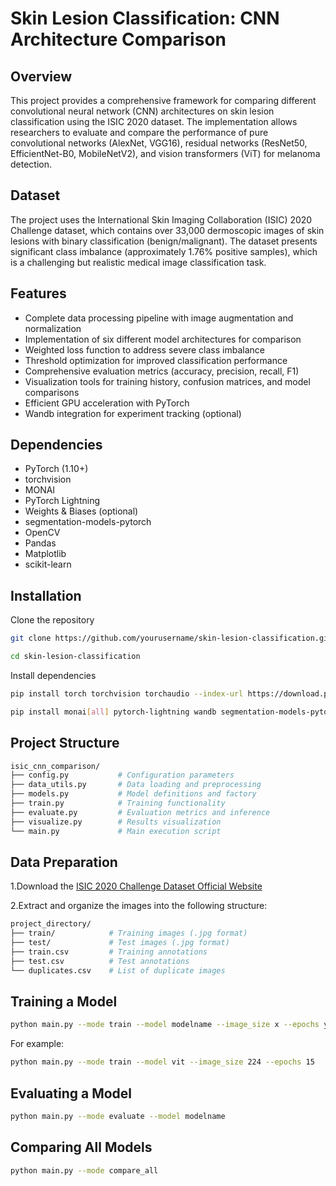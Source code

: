 # Skin Lesion Classification: CNN Architecture Comparison

## Overview

This project provides a comprehensive framework for comparing different convolutional neural network (CNN) architectures on skin lesion classification using the ISIC 2020 dataset. The implementation allows researchers to evaluate and compare the performance of pure convolutional networks (AlexNet, VGG16), residual networks (ResNet50, EfficientNet-B0, MobileNetV2), and vision transformers (ViT) for melanoma detection.

## Dataset

The project uses the International Skin Imaging Collaboration (ISIC) 2020 Challenge dataset, which contains over 33,000 dermoscopic images of skin lesions with binary classification (benign/malignant). The dataset presents significant class imbalance (approximately 1.76% positive samples), which is a challenging but realistic medical image classification task.

## Features

- Complete data processing pipeline with image augmentation and normalization
- Implementation of six different model architectures for comparison
- Weighted loss function to address severe class imbalance
- Threshold optimization for improved classification performance
- Comprehensive evaluation metrics (accuracy, precision, recall, F1)
- Visualization tools for training history, confusion matrices, and model comparisons
- Efficient GPU acceleration with PyTorch
- Wandb integration for experiment tracking (optional)

## Dependencies
- PyTorch (1.10+)
- torchvision
- MONAI
- PyTorch Lightning
- Weights & Biases (optional)
- segmentation-models-pytorch
- OpenCV
- Pandas
- Matplotlib
- scikit-learn

## Installation
Clone the repository

```bash
git clone https://github.com/yourusername/skin-lesion-classification.git
```

```bash
cd skin-lesion-classification
```

Install dependencies
```bash
pip install torch torchvision torchaudio --index-url https://download.pytorch.org/whl/cu118
```

```bash
pip install monai[all] pytorch-lightning wandb segmentation-models-pytorch opencv-python pandas matplotlib
```

## Project Structure
```bash
isic_cnn_comparison/
├── config.py           # Configuration parameters
├── data_utils.py       # Data loading and preprocessing
├── models.py           # Model definitions and factory
├── train.py            # Training functionality
├── evaluate.py         # Evaluation metrics and inference
├── visualize.py        # Results visualization
└── main.py             # Main execution script
```

## Data Preparation
1.Download the [ISIC 2020 Challenge Dataset Official Website](https://challenge2020.isic-archive.com)

2.Extract and organize the images into the following structure:

```bash
project_directory/
├── train/            # Training images (.jpg format)
├── test/             # Test images (.jpg format)
├── train.csv         # Training annotations
├── test.csv          # Test annotations
└── duplicates.csv    # List of duplicate images
```

## Training a Model
```bash
python main.py --mode train --model modelname --image_size x --epochs y
```

For example:

```bash
python main.py --mode train --model vit --image_size 224 --epochs 15
```

## Evaluating a Model

```bash
python main.py --mode evaluate --model modelname
```
## Comparing All Models

```bash
python main.py --mode compare_all
```